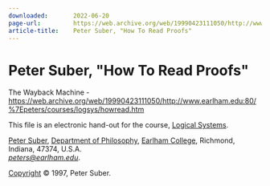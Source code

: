 ```yaml
---
downloaded:       2022-06-20
page-url:         https://web.archive.org/web/19990423111050/http://www.earlham.edu/~peters/courses/logsys/howread.htm
article-title:    Peter Suber, "How To Read Proofs"
---
```

# Peter Suber, "How To Read Proofs"
The Wayback Machine - https://web.archive.org/web/19990423111050/http://www.earlham.edu:80/%7Epeters/courses/logsys/howread.htm

This file is an electronic hand-out for the course, [Logical Systems][1].

[][2] [Peter Suber][3], [Department of Philosophy][4], [Earlham College][5], Richmond, Indiana, 47374, U.S.A.  
[*peters@earlham.edu*][6].

[Copyright][7] © 1997, Peter Suber.

[1]: https://web.archive.org/web/19990423111050/http://www.earlham.edu/~peters/courses/logsys/lshome.htm
[2]: https://web.archive.org/web/19990423111050/http://www.eff.org/blueribbon.html
[3]: https://web.archive.org/web/19990423111050/http://www.earlham.edu/~peters/hometoc.htm
[4]: https://web.archive.org/web/19990423111050/http://www.earlham.edu/~phil/index.htm
[5]: https://web.archive.org/web/19990423111050/http://www.earlham.edu/
[6]: https://web.archive.org/web/19990423111050/mailto:peters@earlham.edu
[7]: https://web.archive.org/web/19990423111050/http://www.earlham.edu/~peters/copyrite.htm
